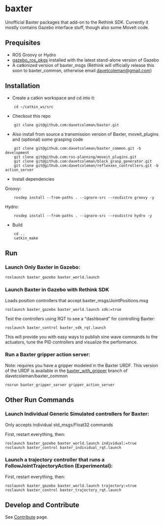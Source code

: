 baxter
======

Unofficial Baxter packages that add-on to the Rethink SDK. Currently it mostly contains Gazebo interface stuff, though also some MoveIt code.

## Prequisites

 * ROS Groovy or Hydro
 * [gazebo_ros_pkgs](gazebosim.org/wiki/Tutorials#ROS_Integration) installed with the latest stand-alone version of Gazebo
 * A catkinized version of baxter_msgs (Rethink will officially release this soon to baxter_common, otherwise email davetcoleman@gmail.com)

## Installation

* Create a catkin workspace and cd into it:

```
    cd ~/catkin_ws/src
```

* Checkout this repo

```
    git clone git@github.com:davetcoleman/baxter.git
```

* Also install from source a transmission version of Baxter, moveit_plugins and (optional) some grasping code

```
    git clone git@github.com:davetcoleman/baxter_common.git -b development
    git clone git@github.com:ros-planning/moveit_plugins.git
    git clone git@github.com:davetcoleman/block_grasp_generator.git
    git clone git@github.com:davetcoleman/reflexxes_controllers.git -b action_server
```

* Install dependencies

Groovy:
```
    rosdep install --from-paths . --ignore-src --rosdistro groovy -y
```

Hydro:
```
    rosdep install --from-paths . --ignore-src --rosdistro hydro -y
```

* Build

```
    cd ..
    catkin_make
```

## Run

### Launch Only Baxter in Gazebo:

```
roslaunch baxter_gazebo baxter_world.launch
```

### Launch Baxter in Gazebo with Rethink SDK
Loads position controllers that accept baxter_msgs/JointPositions.msg

```
roslaunch baxter_gazebo baxter_world.launch sdk:=true
```

Test the controllers using RQT to see a "dashboard" for controlling Baxter:

```
roslaunch baxter_control baxter_sdk_rqt.launch 
```

This will provide you with easy ways to publish sine wave commands to the actuators, tune the PID controllers and visualize the performance.

### Run a Baxter gripper action server:
Note: requires you have a gripper modeled in the Baxter URDF. This version of the URDF is available in the [baxter_with_gripper](https://github.com/davetcoleman/baxter_common/commits/baxter_with_gripper) branch of davetcoleman/baxter_common

```
rosrun baxter_gripper_server gripper_action_server
```

## Other Run Commands

### Launch Individual Generic Simulated controllers for Baxter:

Only accepts individual std_msgs/Float32 commands

First, restart everything, then:

```
roslaunch baxter_gazebo baxter_world.launch individual:=true
roslaunch baxter_control baxter_individual_rqt.launch 
```

### Launch a trajectory controller that runs a FollowJointTrajectoryAction (Experimental):

First, restart everything, then:

```
roslaunch baxter_gazebo baxter_world.launch trajectory:=true
roslaunch baxter_control baxter_trajectory_rqt.launch
```

## Develop and Contribute

See [Contribute](https://github.com/osrf/baxter/blob/master/CONTRIBUTING.md) page.
